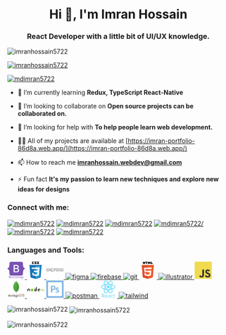 <h1 align="center">Hi 👋, I'm Imran Hossain</h1>
<h3 align="center">React Developer with a little bit of UI/UX knowledge.</h3>

<p align="left"> <img src="https://komarev.com/ghpvc/?username=imranhossain5722&label=Profile%20views&color=0e75b6&style=flat" alt="imranhossain5722" /> </p>

<p align="left"> <a href="https://github.com/ryo-ma/github-profile-trophy"><img src="https://github-profile-trophy.vercel.app/?username=imranhossain5722" alt="imranhossain5722" /></a> </p>

<p align="left"> <a href="https://twitter.com/mdimran5722" target="blank"><img src="https://img.shields.io/twitter/follow/mdimran5722?logo=twitter&style=for-the-badge" alt="mdimran5722" /></a> </p>

- 🌱 I’m currently learning **Redux, TypeScript React-Native**

- 👯 I’m looking to collaborate on **Open source projects can be collaborated on.**

- 🤝 I’m looking for help with **To help people learn web development.**

- 👨‍💻 All of my projects are available at [https://imran-portfolio-86d8a.web.app/](https://imran-portfolio-86d8a.web.app/)

- 📫 How to reach me **imranhossain.webdev@gmail.com**

- ⚡ Fun fact **It's my passion to learn new techniques and explore new ideas for designs**

<h3 align="left">Connect with me:</h3>
<p align="left">
<a href="https://twitter.com/mdimran5722" target="blank"><img align="center" src="https://raw.githubusercontent.com/rahuldkjain/github-profile-readme-generator/master/src/images/icons/Social/twitter.svg" alt="mdimran5722" height="30" width="40" /></a>
<a href="https://linkedin.com/in/mdimran5722" target="blank"><img align="center" src="https://raw.githubusercontent.com/rahuldkjain/github-profile-readme-generator/master/src/images/icons/Social/linked-in-alt.svg" alt="mdimran5722" height="30" width="40" /></a>
<a href="https://fb.com/mdimran5722" target="blank"><img align="center" src="https://raw.githubusercontent.com/rahuldkjain/github-profile-readme-generator/master/src/images/icons/Social/facebook.svg" alt="mdimran5722" height="30" width="40" /></a>
<a href="https://instagram.com/mdimran5722/" target="blank"><img align="center" src="https://raw.githubusercontent.com/rahuldkjain/github-profile-readme-generator/master/src/images/icons/Social/instagram.svg" alt="mdimran5722/" height="30" width="40" /></a>
<a href="https://dribbble.com/mdimran5722" target="blank"><img align="center" src="https://raw.githubusercontent.com/rahuldkjain/github-profile-readme-generator/master/src/images/icons/Social/dribbble.svg" alt="mdimran5722" height="30" width="40" /></a>
<a href="https://www.behance.net/mdimran5722" target="blank"><img align="center" src="https://raw.githubusercontent.com/rahuldkjain/github-profile-readme-generator/master/src/images/icons/Social/behance.svg" alt="mdimran5722" height="30" width="40" /></a>
</p>

<h3 align="left">Languages and Tools:</h3>
<p align="left"> <a href="https://getbootstrap.com" target="_blank" rel="noreferrer"> <img src="https://raw.githubusercontent.com/devicons/devicon/master/icons/bootstrap/bootstrap-plain-wordmark.svg" alt="bootstrap" width="40" height="40"/> </a> <a href="https://www.w3schools.com/css/" target="_blank" rel="noreferrer"> <img src="https://raw.githubusercontent.com/devicons/devicon/master/icons/css3/css3-original-wordmark.svg" alt="css3" width="40" height="40"/> </a> <a href="https://expressjs.com" target="_blank" rel="noreferrer"> <img src="https://raw.githubusercontent.com/devicons/devicon/master/icons/express/express-original-wordmark.svg" alt="express" width="40" height="40"/> </a> <a href="https://www.figma.com/" target="_blank" rel="noreferrer"> <img src="https://www.vectorlogo.zone/logos/figma/figma-icon.svg" alt="figma" width="40" height="40"/> </a> <a href="https://firebase.google.com/" target="_blank" rel="noreferrer"> <img src="https://www.vectorlogo.zone/logos/firebase/firebase-icon.svg" alt="firebase" width="40" height="40"/> </a> <a href="https://git-scm.com/" target="_blank" rel="noreferrer"> <img src="https://www.vectorlogo.zone/logos/git-scm/git-scm-icon.svg" alt="git" width="40" height="40"/> </a> <a href="https://www.w3.org/html/" target="_blank" rel="noreferrer"> <img src="https://raw.githubusercontent.com/devicons/devicon/master/icons/html5/html5-original-wordmark.svg" alt="html5" width="40" height="40"/> </a> <a href="https://www.adobe.com/in/products/illustrator.html" target="_blank" rel="noreferrer"> <img src="https://www.vectorlogo.zone/logos/adobe_illustrator/adobe_illustrator-icon.svg" alt="illustrator" width="40" height="40"/> </a> <a href="https://developer.mozilla.org/en-US/docs/Web/JavaScript" target="_blank" rel="noreferrer"> <img src="https://raw.githubusercontent.com/devicons/devicon/master/icons/javascript/javascript-original.svg" alt="javascript" width="40" height="40"/> </a> <a href="https://www.mongodb.com/" target="_blank" rel="noreferrer"> <img src="https://raw.githubusercontent.com/devicons/devicon/master/icons/mongodb/mongodb-original-wordmark.svg" alt="mongodb" width="40" height="40"/> </a> <a href="https://nodejs.org" target="_blank" rel="noreferrer"> <img src="https://raw.githubusercontent.com/devicons/devicon/master/icons/nodejs/nodejs-original-wordmark.svg" alt="nodejs" width="40" height="40"/> </a> <a href="https://www.photoshop.com/en" target="_blank" rel="noreferrer"> <img src="https://raw.githubusercontent.com/devicons/devicon/master/icons/photoshop/photoshop-line.svg" alt="photoshop" width="40" height="40"/> </a> <a href="https://postman.com" target="_blank" rel="noreferrer"> <img src="https://www.vectorlogo.zone/logos/getpostman/getpostman-icon.svg" alt="postman" width="40" height="40"/> </a> <a href="https://reactjs.org/" target="_blank" rel="noreferrer"> <img src="https://raw.githubusercontent.com/devicons/devicon/master/icons/react/react-original-wordmark.svg" alt="react" width="40" height="40"/> </a> <a href="https://tailwindcss.com/" target="_blank" rel="noreferrer"> <img src="https://www.vectorlogo.zone/logos/tailwindcss/tailwindcss-icon.svg" alt="tailwind" width="40" height="40"/> </a> </p>

<p><img align="left" src="https://github-readme-stats.vercel.app/api/top-langs?username=imranhossain5722&show_icons=true&locale=en&layout=compact" alt="imranhossain5722" /></p>

<p>&nbsp;<img align="center" src="https://github-readme-stats.vercel.app/api?username=imranhossain5722&show_icons=true&locale=en" alt="imranhossain5722" /></p>

<p><img align="center" src="https://github-readme-streak-stats.herokuapp.com/?user=imranhossain5722&" alt="imranhossain5722" /></p>
